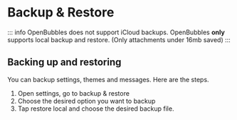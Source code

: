 
# Backup & Restore
::: info
OpenBubbles does not support iCloud backups.
OpenBubbles **only** supports local backup and restore. (Only attachments under 16mb saved)
:::


## Backing up and restoring
You can backup settings, themes and messages. Here are the steps.

1. Open settings, go to backup & restore
2. Choose the desired option you want to backup
3. Tap restore local and choose the desired backup file.


